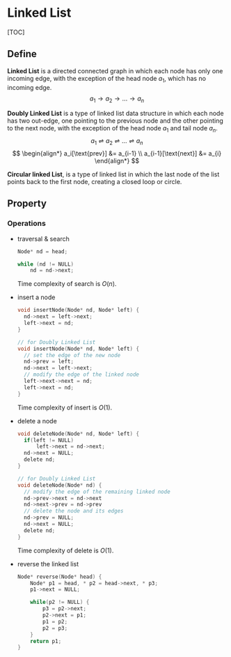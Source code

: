 # Linked List

[TOC]

## Define  

**Linked List** is a directed connected graph in which each node has only one incoming edge, with the exception of the head node $a_1$, which has no incoming edge.
$$
a_1 \to a_2 \to ... \to a_n
$$

**Doubly Linked List** is a type of linked list data structure in which each node has two out-edge, one pointing to the previous node and the other pointing to the next node, with the exception of the head node $a_1$ and tail node $a_n$.   
$$
a_1 \rightleftharpoons a_2 \rightleftharpoons ... \rightleftharpoons a_n
$$
$$
\begin{align*}
  a_i[\text{prev}] &= a_{i-1}  \\
  a_{i-1}[\text{next}] &= a_{i}
\end{align*}
$$

**Circular linked List**, is a type of linked list in which the last node of the list points back to the first node, creating a closed loop or circle.

## Property

### Operations

- traversal & search
  ```c
  Node* nd = head;
  
  while (nd != NULL) 
      nd = nd->next;
  ```
  Time complexity of search is $O(n)$.

- insert a node
  ```c
  void insertNode(Node* nd, Node* left) {
    nd->next = left->next;
    left->next = nd;
  }
  ```

  ```c
  // for Doubly Linked List
  void insertNode(Node* nd, Node* left) {
    // set the edge of the new node
    nd->prev = left;
    nd->next = left->next;
    // modify the edge of the linked node
    left->next->next = nd;
    left->next = nd;
  }
  ```

  Time complexity of insert is $O(1)$.

- delete a node
  ```c
  void deleteNode(Node* nd, Node* left) {
    if(left != NULL)
        left->next = nd->next;
    nd->next = NULL;
    delete nd;
  }
  ```

  ```c
  // for Doubly Linked List
  void deleteNode(Node* nd) {
    // modify the edge of the remaining linked node
    nd->prev->next = nd->next
    nd->next->prev = nd->prev
    // delete the node and its edges
    nd->prev = NULL;
    nd->next = NULL;
    delete nd;
  }
  ```

  Time complexity of delete is $O(1)$.

- reverse the linked list
  ```cpp
  Node* reverse(Node* head) {
      Node* p1 = head, * p2 = head->next, * p3;
      p1->next = NULL;
  
      while(p2 != NULL) {
          p3 = p2->next;
          p2->next = p1;
          p1 = p2;
          p2 = p3;
      }
      return p1;
  }
  ```